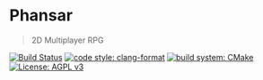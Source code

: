 # Phansar

> 2D Multiplayer RPG

[![Build Status](https://img.shields.io/github/workflow/status/hanselrd/phansar/Continuous%20Integration?style=flat-square)](https://github.com/hanselrd/phansar/actions)
[![code style: clang-format](https://img.shields.io/badge/code_style-clang--format-brown.svg?style=flat-square)](https://clang.llvm.org/docs/ClangFormat.html)
[![build system: CMake](https://img.shields.io/badge/build_system-CMake-light_gray.svg?style=flat-square)](https://cmake.org/)
[![License: AGPL v3](https://img.shields.io/badge/License-AGPL%20v3-blue.svg?style=flat-square)](LICENSE)

